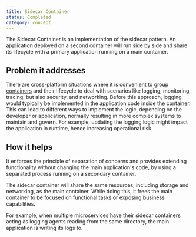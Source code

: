 ```yaml
---
title: Sidecar Container
status: Completed
category: concept
---
```


The Sidecar Container is an implementation of the sidecar pattern. 
An application deployed on a second container will run side by side 
and share its lifecycle with a primary application running on a main container. 

## Problem it addresses

There are cross-platform situations where it is convenient to group [containers](/container/) 
and their lifecycle to deal with scenarios 
like logging, monitoring, tracing, but also security, and networking.
Before this approach, logging would typically be implemented in the application code 
inside the container. 
This can lead to different ways to implement the logic, 
depending on the developer or application, 
normally resulting in more complex systems to maintain and govern. 
For example, updating the logging logic might impact the application in runtime, 
hence increasing operational risk.  

## How it helps

It enforces the principle of separation of concerns 
and provides extending functionality without changing the main application's code, 
by using a separated process running on a secondary container.

The sidecar container will share the same resources,
including storage and networking, as the main container. 
While doing this, it frees the main container to be focused on functional tasks 
or exposing business capabilities. 

For example, when multiple microservices have their sidecar containers 
acting as logging agents reading from the same directory, 
the main application is writing its logs to.